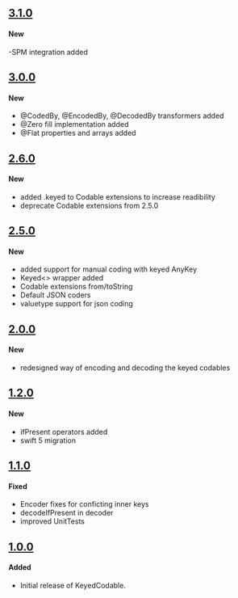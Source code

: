## [3.1.0](https://github.com/dgrzeszczak/KeyedCodable/releases/tag/3.1.0)

#### New
-SPM integration added

## [3.0.0](https://github.com/dgrzeszczak/KeyedCodable/releases/tag/3.0.0)

#### New
- @CodedBy, @EncodedBy, @DecodedBy transformers added
- @Zero fill implementation added
- @Flat properties and arrays added


## [2.6.0](https://github.com/dgrzeszczak/KeyedCodable/releases/tag/2.6.0)

#### New
- added .keyed to Codable extensions to increase readibility
- deprecate Codable extensions from 2.5.0

## [2.5.0](https://github.com/dgrzeszczak/KeyedCodable/releases/tag/2.5.0)

#### New
- added support for manual coding with keyed AnyKey 
- Keyed<> wrapper added 
- Codable extensions from/toString
- Default JSON coders
- valuetype support for json coding

## [2.0.0](https://github.com/dgrzeszczak/KeyedCodable/releases/tag/2.0.0)

#### New
- redesigned way of encoding and decoding the keyed codables


## [1.2.0](https://github.com/dgrzeszczak/KeyedCodable/releases/tag/1.2.0)

#### New
- ifPresent operators added
- swift 5 migration

## [1.1.0](https://github.com/dgrzeszczak/KeyedCodable/releases/tag/v1.1.0)

#### Fixed
- Encoder fixes for conficting inner keys
- decodeIfPresent in decoder
- improved UnitTests

## [1.0.0](https://github.com/dgrzeszczak/KeyedCodable/releases/tag/v1.0.0)

#### Added
- Initial release of KeyedCodable.
